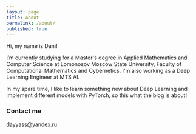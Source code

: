 ```yaml
---
layout: page
title: About
permalink: /about/
published: true
---
```


Hi, my name is Dani!

I’m currently studying for a Master's degree in Applied Mathematics and Computer Science at Lomonosov Moscow State University, Faculty of Computational Mathematics and Cybernetics.
I'm also working as a Deep Learning Engineer at MTS AI.

In my spare time, I like to learn something new about Deep Learning and implement different models with PyTorch, so this what the blog is about!

### Contact me

[dayyass@yandex.ru](mailto:dayyass@yandex.ru)
